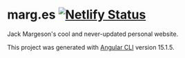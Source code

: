 # marg.es [![Netlify Status](https://api.netlify.com/api/v1/badges/de03c7a3-d30d-4b5d-95ba-ff6e2e8dc969/deploy-status)](https://app.netlify.com/sites/margeson/deploys)

Jack Margeson's cool and never-updated personal website. 

This project was generated with [Angular CLI](https://github.com/angular/angular-cli) version 15.1.5.

